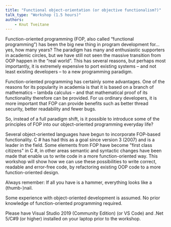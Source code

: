 ```yaml
---
title: "Functional object-orientation (or objective functionalism?)"
talk_type: "Workshop (1.5 hours)"
authors:
    - Knut Tveitane
---
```

Function-oriented programming (FOP, also called “functional programming”) has been the big new thing in program development for… yes, how many years? The paradigm has many and enthusiastic supporters in academic circles, but we have still not seen the massive transition from OOP happen in the “real world”. This has several reasons, but perhaps most importantly, it is extremely expensive to port existing systems – and not least existing developers – to a new programming paradigm.

Function-oriented programming has certainly some advantages. One of the reasons for its popularity in academia is that it is based on a branch of mathematics – lambda calculus – and that mathematical proof of its functionality therefore can be provided. For us ordinary developers, it is more important that FOP can provide benefits such as better thread security, better readability and fewer bugs.

So, instead of a full paradigm shift, is it possible to introduce some of the principles of FOP into our object-oriented programming everyday life?

Several object-oriented languages have begun to incorporate FOP-based functionality. C # has had this as a goal since version 3 (2007) and is a leader in the field. Some elements from FOP have become "first class citizens" in C #, in other areas semantic and syntactic changes have been made that enable us to write code in a more function-oriented way. This workshop will show how we can use these possibilities to write correct, readable and error-free code, by refactoring existing OOP code to a more function-oriented design.

Always remember: If all you have is a hammer, everything looks like a (thumb-)nail.

Some experience with object-oriented development is assumed. No prior knowledge of function-oriented programming required.

Please have Visual Studio 2019 (Community Edition) (or VS Code) and .Net 5/C#9 (or higher) installed on your laptop prior to the workshop.
